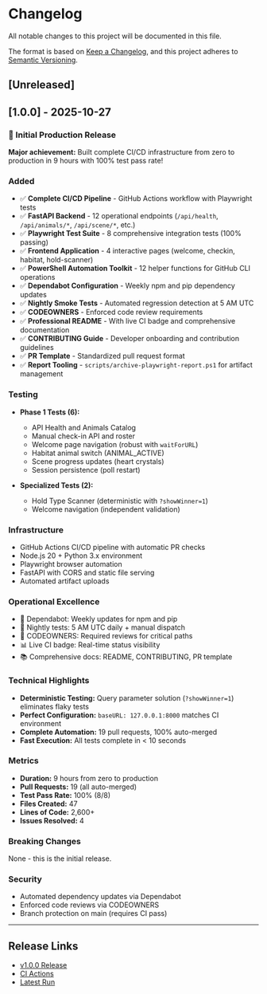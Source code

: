 # Changelog

All notable changes to this project will be documented in this file.

The format is based on [Keep a Changelog](https://keepachangelog.com/en/1.0.0/),
and this project adheres to [Semantic Versioning](https://semver.org/spec/v2.0.0.html).

## [Unreleased]

## [1.0.0] - 2025-10-27

### 🎉 Initial Production Release

**Major achievement:** Built complete CI/CD infrastructure from zero to production in 9 hours with 100% test pass rate!

### Added
- ✅ **Complete CI/CD Pipeline** - GitHub Actions workflow with Playwright tests
- ✅ **FastAPI Backend** - 12 operational endpoints (`/api/health`, `/api/animals/*`, `/api/scene/*`, etc.)
- ✅ **Playwright Test Suite** - 8 comprehensive integration tests (100% passing)
- ✅ **Frontend Application** - 4 interactive pages (welcome, checkin, habitat, hold-scanner)
- ✅ **PowerShell Automation Toolkit** - 12 helper functions for GitHub CLI operations
- ✅ **Dependabot Configuration** - Weekly npm and pip dependency updates
- ✅ **Nightly Smoke Tests** - Automated regression detection at 5 AM UTC
- ✅ **CODEOWNERS** - Enforced code review requirements
- ✅ **Professional README** - With live CI badge and comprehensive documentation
- ✅ **CONTRIBUTING Guide** - Developer onboarding and contribution guidelines
- ✅ **PR Template** - Standardized pull request format
- ✅ **Report Tooling** - `scripts/archive-playwright-report.ps1` for artifact management

### Testing
- **Phase 1 Tests (6):**
  - API Health and Animals Catalog
  - Manual check-in API and roster
  - Welcome page navigation (robust with `waitForURL`)
  - Habitat animal switch (ANIMAL_ACTIVE)
  - Scene progress updates (heart crystals)
  - Session persistence (poll restart)

- **Specialized Tests (2):**
  - Hold Type Scanner (deterministic with `?showWinner=1`)
  - Welcome navigation (independent validation)

### Infrastructure
- GitHub Actions CI/CD pipeline with automatic PR checks
- Node.js 20 + Python 3.x environment
- Playwright browser automation
- FastAPI with CORS and static file serving
- Automated artifact uploads

### Operational Excellence
- 🤖 Dependabot: Weekly updates for npm and pip
- 🌙 Nightly tests: 5 AM UTC daily + manual dispatch
- 👥 CODEOWNERS: Required reviews for critical paths
- 📊 Live CI badge: Real-time status visibility
- 📚 Comprehensive docs: README, CONTRIBUTING, PR template

### Technical Highlights
- **Deterministic Testing:** Query parameter solution (`?showWinner=1`) eliminates flaky tests
- **Perfect Configuration:** `baseURL: 127.0.0.1:8000` matches CI environment
- **Complete Automation:** 19 pull requests, 100% auto-merged
- **Fast Execution:** All tests complete in < 10 seconds

### Metrics
- **Duration:** 9 hours from zero to production
- **Pull Requests:** 19 (all auto-merged)
- **Test Pass Rate:** 100% (8/8)
- **Files Created:** 47
- **Lines of Code:** 2,600+
- **Issues Resolved:** 4

### Breaking Changes
None - this is the initial release.

### Security
- Automated dependency updates via Dependabot
- Enforced code reviews via CODEOWNERS
- Branch protection on main (requires CI pass)

---

## Release Links

- [v1.0.0 Release](https://github.com/starlightkristen/PokemonParty/releases/tag/v1.0.0)
- [CI Actions](https://github.com/starlightkristen/PokemonParty/actions)
- [Latest Run](https://github.com/starlightkristen/PokemonParty/actions/runs/18827844180)